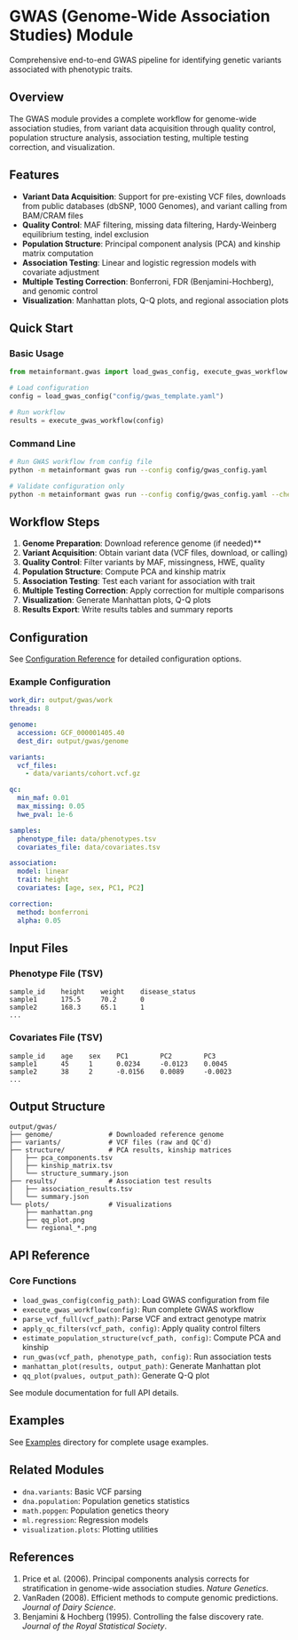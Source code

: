 # GWAS (Genome-Wide Association Studies) Module

Comprehensive end-to-end GWAS pipeline for identifying genetic variants associated with phenotypic traits.

## Overview

The GWAS module provides a complete workflow for genome-wide association studies, from variant data acquisition through quality control, population structure analysis, association testing, multiple testing correction, and visualization.

## Features

- **Variant Data Acquisition**: Support for pre-existing VCF files, downloads from public databases (dbSNP, 1000 Genomes), and variant calling from BAM/CRAM files
- **Quality Control**: MAF filtering, missing data filtering, Hardy-Weinberg equilibrium testing, indel exclusion
- **Population Structure**: Principal component analysis (PCA) and kinship matrix computation
- **Association Testing**: Linear and logistic regression models with covariate adjustment
- **Multiple Testing Correction**: Bonferroni, FDR (Benjamini-Hochberg), and genomic control
- **Visualization**: Manhattan plots, Q-Q plots, and regional association plots

## Quick Start

### Basic Usage

```python
from metainformant.gwas import load_gwas_config, execute_gwas_workflow

# Load configuration
config = load_gwas_config("config/gwas_template.yaml")

# Run workflow
results = execute_gwas_workflow(config)
```

### Command Line

```bash
# Run GWAS workflow from config file
python -m metainformant gwas run --config config/gwas_config.yaml

# Validate configuration only
python -m metainformant gwas run --config config/gwas_config.yaml --check
```

## Workflow Steps

1. **Genome Preparation**: Download reference genome (if needed)**
2. **Variant Acquisition**: Obtain variant data (VCF files, download, or calling)
3. **Quality Control**: Filter variants by MAF, missingness, HWE, quality
4. **Population Structure**: Compute PCA and kinship matrix
5. **Association Testing**: Test each variant for association with trait
6. **Multiple Testing Correction**: Apply correction for multiple comparisons
7. **Visualization**: Generate Manhattan plots, Q-Q plots
8. **Results Export**: Write results tables and summary reports

## Configuration

See [Configuration Reference](./config.md) for detailed configuration options.

### Example Configuration

```yaml
work_dir: output/gwas/work
threads: 8

genome:
  accession: GCF_000001405.40
  dest_dir: output/gwas/genome

variants:
  vcf_files:
    - data/variants/cohort.vcf.gz

qc:
  min_maf: 0.01
  max_missing: 0.05
  hwe_pval: 1e-6

samples:
  phenotype_file: data/phenotypes.tsv
  covariates_file: data/covariates.tsv

association:
  model: linear
  trait: height
  covariates: [age, sex, PC1, PC2]

correction:
  method: bonferroni
  alpha: 0.05
```

## Input Files

### Phenotype File (TSV)

```tsv
sample_id    height    weight    disease_status
sample1      175.5     70.2      0
sample2      168.3     65.1      1
...
```

### Covariates File (TSV)

```tsv
sample_id    age    sex    PC1        PC2        PC3
sample1      45     1      0.0234     -0.0123    0.0045
sample2      38     2      -0.0156    0.0089     -0.0023
...
```

## Output Structure

```
output/gwas/
├── genome/              # Downloaded reference genome
├── variants/            # VCF files (raw and QC'd)
├── structure/           # PCA results, kinship matrices
│   ├── pca_components.tsv
│   ├── kinship_matrix.tsv
│   └── structure_summary.json
├── results/             # Association test results
│   ├── association_results.tsv
│   └── summary.json
└── plots/               # Visualizations
    ├── manhattan.png
    ├── qq_plot.png
    └── regional_*.png
```

## API Reference

### Core Functions

- `load_gwas_config(config_path)`: Load GWAS configuration from file
- `execute_gwas_workflow(config)`: Run complete GWAS workflow
- `parse_vcf_full(vcf_path)`: Parse VCF and extract genotype matrix
- `apply_qc_filters(vcf_path, config)`: Apply quality control filters
- `estimate_population_structure(vcf_path, config)`: Compute PCA and kinship
- `run_gwas(vcf_path, phenotype_path, config)`: Run association tests
- `manhattan_plot(results, output_path)`: Generate Manhattan plot
- `qq_plot(pvalues, output_path)`: Generate Q-Q plot

See module documentation for full API details.

## Examples

See [Examples](./examples/) directory for complete usage examples.

## Related Modules

- `dna.variants`: Basic VCF parsing
- `dna.population`: Population genetics statistics
- `math.popgen`: Population genetics theory
- `ml.regression`: Regression models
- `visualization.plots`: Plotting utilities

## References

1. Price et al. (2006). Principal components analysis corrects for stratification in genome-wide association studies. *Nature Genetics*.
2. VanRaden (2008). Efficient methods to compute genomic predictions. *Journal of Dairy Science*.
3. Benjamini & Hochberg (1995). Controlling the false discovery rate. *Journal of the Royal Statistical Society*.

